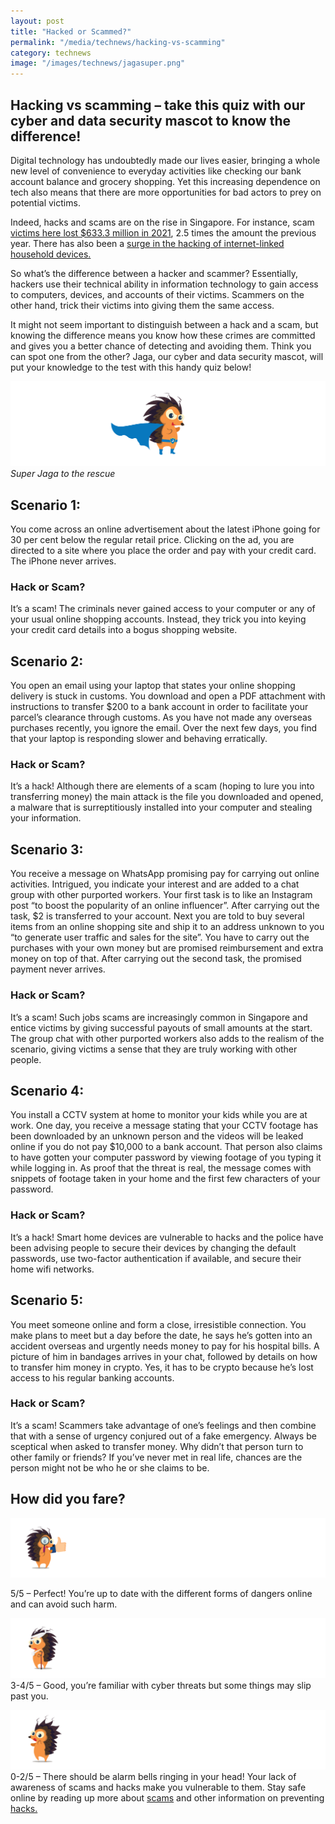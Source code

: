 ```yaml
---
layout: post
title: "Hacked or Scammed?"
permalink: "/media/technews/hacking-vs-scamming"
category: technews
image: "/images/technews/jagasuper.png"
---
```

Hacking vs scamming – take this quiz with our cyber and data security mascot to know the difference!
---

Digital technology has undoubtedly made our lives easier, bringing a whole new level of convenience to everyday activities like checking our bank account balance and grocery shopping. Yet this increasing dependence on tech also means that there are more opportunities for bad actors to prey on potential victims.

Indeed, hacks and scams are on the rise in Singapore. For instance, scam [victims here lost $633.3 million in 2021](https://www.straitstimes.com/singapore/courts-crime/victims-lost-6333-million-to-scams-in-2021), 2.5 times the amount the previous year. There has also been a [surge in the hacking of internet-linked household devices.](https://www.todayonline.com/singapore/surge-singapore-linked-botnet-drones-used-cyber-criminals-hack-household-devices-report)

So what’s the difference between a hacker and scammer? Essentially, hackers use their technical ability in information technology to gain access to computers, devices, and accounts of their victims. Scammers on the other hand, trick their victims into giving them the same access. 

It might not seem important to distinguish between a hack and a scam, but knowing the difference means you know how these crimes are committed and gives you a better chance of detecting and avoiding them. Think you can spot one from the other? Jaga, our cyber and data security mascot, will put your knowledge to the test with this handy quiz below!


![Be super like Super Jaga](/images/technews/SuperJaga2.png)
*Super Jaga to the rescue* 

## Scenario 1:

You come across an online advertisement about the latest iPhone going for 30 per cent below the regular retail price. Clicking on the ad, you are directed to a site where you place the order and pay with your credit card. The iPhone never arrives. 

### Hack or Scam? 

It’s a scam! The criminals never gained access to your computer or any of your usual online shopping accounts. Instead, they trick you into keying your credit card details into a bogus shopping website. 

## Scenario 2: 

You open an email using your laptop that states your online shopping delivery is stuck in customs. You download and open a PDF attachment with instructions to transfer $200 to a bank account in order to facilitate your parcel’s clearance through customs. As you have not made any overseas purchases recently, you ignore the email. Over the next few days, you find that your laptop is responding slower and behaving erratically. 

### Hack or Scam?

It’s a hack! Although there are elements of a scam (hoping to lure you into transferring money) the main attack is the file you downloaded and opened, a malware that is surreptitiously installed into your computer and stealing your information.  

## Scenario 3:

You receive a message on WhatsApp promising pay for carrying out online activities. Intrigued, you indicate your interest and are added to a chat group with other purported workers. Your first task is to like an Instagram post “to boost the popularity of an online influencer”. After carrying out the task, $2 is transferred to your account. Next you are told to buy several items from an online shopping site and ship it to an address unknown to you “to generate user traffic and sales for the site”. You have to carry out the purchases with your own money but are promised reimbursement and extra money on top of that. After carrying out the second task, the promised payment never arrives. 

### Hack or Scam? 

It’s a scam! Such jobs scams are increasingly common in Singapore and entice victims by giving successful payouts of small amounts at the start. The group chat with other purported workers also adds to the realism of the scenario, giving victims a sense that they are truly working with other people. 

## Scenario 4: 

You install a CCTV system at home to monitor your kids while you are at work. One day, you receive a message stating that your CCTV footage has been downloaded by an unknown person and the videos will be leaked online if you do not pay $10,000 to a bank account. That person also claims to have gotten your computer password by viewing footage of you typing it while logging in. As proof that the threat is real, the message comes with snippets of footage taken in your home and the first few characters of your password. 

### Hack or Scam?

It’s a hack! Smart home devices are vulnerable to hacks and the police have been advising people to secure their devices by changing the default passwords, use two-factor authentication if available, and secure their home wifi networks. 

## Scenario 5: 

You meet someone online and form a close, irresistible connection. You make plans to meet but a day before the date, he says he’s gotten into an accident overseas and urgently needs money to pay for his hospital bills. A picture of him in bandages arrives in your chat, followed by details on how to transfer him money in crypto. Yes, it has to be crypto because he’s lost access to his regular banking accounts. 

### Hack or Scam?
It’s a scam! Scammers take advantage of one’s feelings and then combine that with a sense of urgency conjured out of a fake emergency. Always be sceptical when asked to transfer money. Why didn’t that person turn to other family or friends? If you’ve never met in real life, chances are the person might not be who he or she claims to be. 

## How did you fare? 

![Jaga-5](/images/technews/jaga-5.png)

5/5 – Perfect! You’re up to date with the different forms of dangers online and can avoid such harm. 


![Jaga-3-4](/images/technews/jaga-3-4.png)
3-4/5 – Good, you’re familiar with cyber threats but some things may slip past you.


![Jaga-0-2](/images/technews/jaga-0-2.png)
0-2/5  – There should be alarm bells ringing in your head! Your lack of awareness of scams and hacks make you vulnerable to them. Stay safe online by reading up more about [scams](https://www.imda.gov.sg/seniorsgodigital/-/media/Seniors-Go-Digital/PDF/pdf4/Staying%20Safe%20Online.pdf) and other information on preventing [hacks.](https://www.tech.gov.sg/media/technews/seven-ways-to-protect-your-smartphone-from-hackers)


